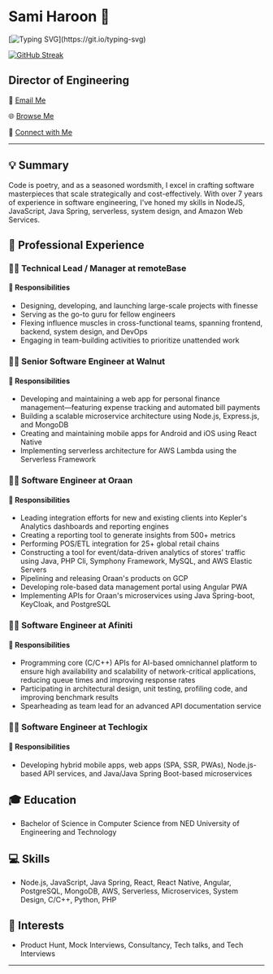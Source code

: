 # Sami Haroon 👾

[![Typing SVG](https://readme-typing-svg.demolab.com/?lines=I+build+scaleable+software;Manager+and+Leader.)](https://git.io/typing-svg)


<p align="left">
<a href="https://git.io/streak-stats"><img src="https://streak-stats.demolab.com?user=samihk&theme=rose-pine" alt="GitHub Streak" /></a>
</p>

## Director of Engineering

📧 [Email Me](mailto:iam@samiharoon.com) 

🌐 [Browse Me](https://www.samiharoon.com) 

💼 [Connect with Me](https://www.linkedin.com/in/samihk/)


---

## 💡 Summary

Code is poetry, and as a seasoned wordsmith, I excel in crafting software masterpieces that scale strategically and cost-effectively. With over 7 years of experience in software engineering, I've honed my skills in NodeJS, JavaScript, Java Spring, serverless, system design, and Amazon Web Services.

## 🏢 Professional Experience

### 👨‍💻 Technical Lead / Manager at remoteBase

#### 🎯 Responsibilities

- Designing, developing, and launching large-scale projects with finesse
- Serving as the go-to guru for fellow engineers
- Flexing influence muscles in cross-functional teams, spanning frontend, backend, system design, and DevOps
- Engaging in team-building activities to prioritize unattended work

### 👨‍💻 Senior Software Engineer at Walnut

#### 🎯 Responsibilities

- Developing and maintaining a web app for personal finance management––featuring expense tracking and automated bill payments
- Building a scalable microservice architecture using Node.js, Express.js, and MongoDB
- Creating and maintaining mobile apps for Android and iOS using React Native
- Implementing serverless architecture for AWS Lambda using the Serverless Framework

### 👨‍💻 Software Engineer at Oraan

#### 🎯 Responsibilities

- Leading integration efforts for new and existing clients into Kepler's Analytics dashboards and reporting engines
- Creating a reporting tool to generate insights from 500+ metrics
- Performing POS/ETL integration for 25+ global retail chains
- Constructing a tool for event/data-driven analytics of stores' traffic using Java, PHP Cli, Symphony Framework, MySQL, and AWS Elastic Servers
- Pipelining and releasing Oraan's products on GCP
- Developing role-based data management portal using Angular PWA
- Implementing APIs for Oraan's microservices using Java Spring-boot, KeyCloak, and PostgreSQL

### 👨‍💻 Software Engineer at Afiniti

#### 🎯 Responsibilities

- Programming core (C/C++) APIs for AI-based omnichannel platform to ensure high availability and scalability of network-critical applications, reducing queue times and improving response rates
- Participating in architectural design, unit testing, profiling code, and improving benchmark results
- Spearheading as team lead for an advanced API documentation service

### 👨‍💻 Software Engineer at Techlogix

#### 🎯 Responsibilities

- Developing hybrid mobile apps, web apps (SPA, SSR, PWAs), Node.js-based API services, and Java/Java Spring Boot-based microservices

## 🎓 Education

- Bachelor of Science in Computer Science from NED University of Engineering and Technology

## 💻 Skills

- Node.js, JavaScript, Java Spring, React, React Native, Angular, PostgreSQL, MongoDB, AWS, Serverless, Microservices, System Design, C/C++, Python, PHP

## 🎯 Interests

- Product Hunt, Mock Interviews, Consultancy, Tech talks, and Tech Interviews

---
